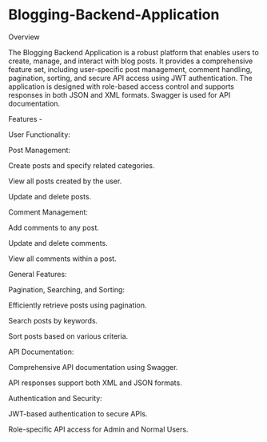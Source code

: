 # Blogging-Backend-Application

Overview

The Blogging Backend Application is a robust platform that enables users to create, manage, and interact with blog posts. It provides a comprehensive feature set, including user-specific post management, comment handling, pagination, sorting, and secure API access using JWT authentication. The application is designed with role-based access control and supports responses in both JSON and XML formats. Swagger is used for API documentation.


Features - 

User Functionality:

Post Management:

Create posts and specify related categories.

View all posts created by the user.

Update and delete posts.

Comment Management:

Add comments to any post.

Update and delete comments.

View all comments within a post.

General Features:

Pagination, Searching, and Sorting:

Efficiently retrieve posts using pagination.

Search posts by keywords.

Sort posts based on various criteria.

API Documentation:

Comprehensive API documentation using Swagger.

API responses support both XML and JSON formats.

Authentication and Security:

JWT-based authentication to secure APIs.

Role-specific API access for Admin and Normal Users.
